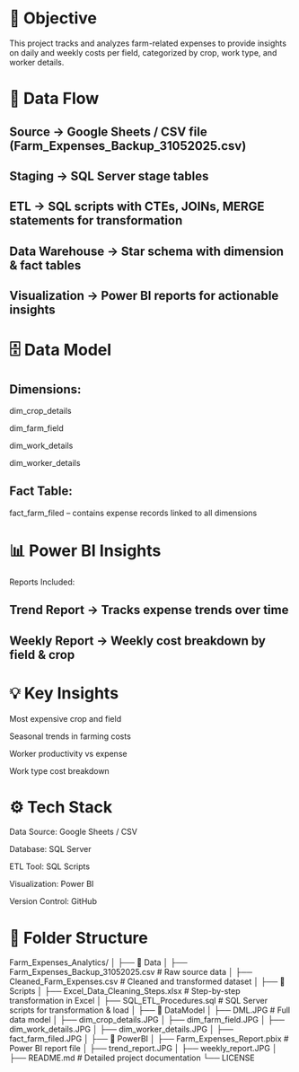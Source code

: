 # 📌 Objective

This project tracks and analyzes farm-related expenses to provide insights on daily and weekly costs per field, categorized by crop, work type, and worker details.

# 🔹 Data Flow

## Source → Google Sheets / CSV file (Farm_Expenses_Backup_31052025.csv)

## Staging → SQL Server stage tables

## ETL → SQL scripts with CTEs, JOINs, MERGE statements for transformation

## Data Warehouse → Star schema with dimension & fact tables

## Visualization → Power BI reports for actionable insights

# 🗄 Data Model

## Dimensions:

dim_crop_details

dim_farm_field

dim_work_details

dim_worker_details

## Fact Table:

fact_farm_filed – contains expense records linked to all dimensions

# 📊 Power BI Insights
Reports Included:

## Trend Report → Tracks expense trends over time

## Weekly Report → Weekly cost breakdown by field & crop

# 💡 Key Insights
Most expensive crop and field

Seasonal trends in farming costs

Worker productivity vs expense

Work type cost breakdown

# ⚙️ Tech Stack
Data Source: Google Sheets / CSV

Database: SQL Server

ETL Tool: SQL Scripts

Visualization: Power BI

Version Control: GitHub

# 📂 Folder Structure

Farm_Expenses_Analytics/
│
├── 📂 Data
│   ├── Farm_Expenses_Backup_31052025.csv           # Raw source data
│   ├── Cleaned_Farm_Expenses.csv                   # Cleaned and transformed dataset
│
├── 📂 Scripts
│   ├── Excel_Data_Cleaning_Steps.xlsx               # Step-by-step transformation in Excel
│   ├── SQL_ETL_Procedures.sql                       # SQL Server scripts for transformation & load
│
├── 📂 DataModel
│   ├── DML.JPG                                      # Full data model
│   ├── dim_crop_details.JPG
│   ├── dim_farm_field.JPG
│   ├── dim_work_details.JPG
│   ├── dim_worker_details.JPG
│   ├── fact_farm_filed.JPG
│
├── 📂 PowerBI
│   ├── Farm_Expenses_Report.pbix                    # Power BI report file
│   ├── trend_report.JPG
│   ├── weekly_report.JPG
│
├── README.md                                        # Detailed project documentation
└── LICENSE
